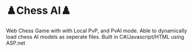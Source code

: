 # ♟️Chess AI♟️


Web Chess Game with with Local PvP, and PvAI mode. Able to dynamically load chess AI models as seperate files. Built in C#/Javascript/HTML using ASP.net 
